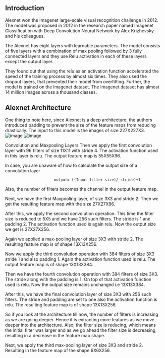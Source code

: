 ## Introduction
Alexnet won the Imagenet large-scale visual recognition challenge in 2012. The model was proposed in 2012 in the research paper named Imagenet Classification with Deep Convolution Neural Network by Alex Krizhevsky and his colleagues.

The Alexnet has eight layers with learnable parameters. The model consists of five layers with a combination of max pooling followed by 3 fully connected layers and they use Relu activation in each of these layers except the output layer.

They found out that using the relu as an activation function accelerated the speed of the training process by almost six times. They also used the dropout layers, that prevented their model from overfitting. Further, the model is trained on the Imagenet dataset. The Imagenet dataset has almost 14 million images across a thousand classes.

## Alexnet Architecture
One thing to note here, since Alexnet is a deep architecture, the authors introduced padding to prevent the size of the feature maps from reducing drastically. The input to this model is the images of size 227X227X3.
![image](https://user-images.githubusercontent.com/76823502/187926624-5e48a80d-0acf-4360-ac03-ee5d84e6392b.png)
![image](https://user-images.githubusercontent.com/76823502/187926734-c16d5bb7-5053-4285-84df-d4c07ef5ad4f.png)

Convolution and Maxpooling Layers
Then we apply the first convolution layer with 96 filters of size 11X11 with stride 4. The activation function used in this layer is relu. The output feature map is 55X55X96.

In case, you are unaware of how to calculate the output size of a convolution layer

                          output= ((Input-filter size)/ stride)+1

Also, the number of filters becomes the channel in the output feature map.

Next, we have the first Maxpooling layer, of size 3X3 and stride 2. Then we get the resulting feature map with the size 27X27X96.

After this, we apply the second convolution operation. This time the filter size is reduced to 5X5 and we have 256 such filters. The stride is 1 and padding 2. The activation function used is again relu. Now the output size we get is 27X27X256.

Again we applied a max-pooling layer of size 3X3 with stride 2. The resulting feature map is of shape 13X13X256.

Now we apply the third convolution operation with 384 filters of size 3X3 stride 1 and also padding 1. Again the activation function used is relu. The output feature map is of shape 13X13X384.

Then we have the fourth convolution operation with 384 filters of size 3X3. The stride along with the padding is 1. On top of that activation function used is relu. Now the output size remains unchanged i.e 13X13X384.

After this, we have the final convolution layer of size  3X3 with 256 such filters. The stride and padding are set to one also the activation function is relu. The resulting feature map is of shape 13X13X256.

So if you look at the architecture till now, the number of filters is increasing as we are going deeper. Hence it is extracting more features as we move deeper into the architecture. Also, the filter size is reducing, which means the initial filter was larger and as we go ahead the filter size is decreasing, resulting in a decrease in the feature map shape.

Next, we apply the third max-pooling layer of size 3X3 and stride 2. Resulting in the feature map of the shape 6X6X256.


